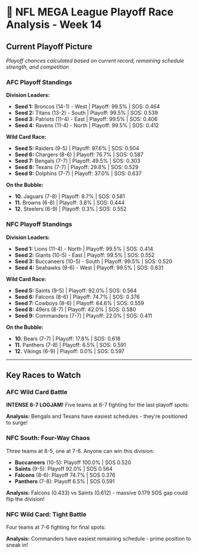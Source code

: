 # 🏈 NFL MEGA League Playoff Race Analysis - Week 14

## Current Playoff Picture

*Playoff chances calculated based on current record, remaining schedule strength, and competition*

### AFC Playoff Standings

**Division Leaders:**
- **Seed 1:** Broncos (14-1) - West | Playoff: 99.5% | SOS: 0.464
- **Seed 2:** Titans (13-2) - South | Playoff: 99.5% | SOS: 0.539
- **Seed 3:** Patriots (11-4) - East | Playoff: 99.5% | SOS: 0.406
- **Seed 4:** Ravens (11-4) - North | Playoff: 99.5% | SOS: 0.412

**Wild Card Race:**
- **Seed 5:** Raiders (9-5) | Playoff: 97.6% | SOS: 0.504
- **Seed 6:** Chargers (8-6) | Playoff: 76.7% | SOS: 0.587
- **Seed 7:** Bengals (7-7) | Playoff: 49.5% | SOS: 0.303
- **Seed 8:** Texans (7-7) | Playoff: 29.8% | SOS: 0.529
- **Seed 9:** Dolphins (7-7) | Playoff: 37.0% | SOS: 0.637

**On the Bubble:**
- **10.** Jaguars (7-8) | Playoff: 8.7% | SOS: 0.581
- **11.** Browns (6-8) | Playoff: 3.8% | SOS: 0.444
- **12.** Steelers (6-9) | Playoff: 0.3% | SOS: 0.552

### NFC Playoff Standings

**Division Leaders:**
- **Seed 1:** Lions (11-4) - North | Playoff: 99.5% | SOS: 0.414
- **Seed 2:** Giants (10-5) - East | Playoff: 99.5% | SOS: 0.552
- **Seed 3:** Buccaneers (10-5) - South | Playoff: 99.5% | SOS: 0.520
- **Seed 4:** Seahawks (9-6) - West | Playoff: 99.5% | SOS: 0.631

**Wild Card Race:**
- **Seed 5:** Saints (9-5) | Playoff: 92.0% | SOS: 0.564
- **Seed 6:** Falcons (8-6) | Playoff: 74.7% | SOS: 0.376
- **Seed 7:** Cowboys (8-6) | Playoff: 64.6% | SOS: 0.559
- **Seed 8:** 49ers (8-7) | Playoff: 42.0% | SOS: 0.580
- **Seed 9:** Commanders (7-7) | Playoff: 22.0% | SOS: 0.411

**On the Bubble:**
- **10.** Bears (7-7) | Playoff: 17.8% | SOS: 0.618
- **11.** Panthers (7-8) | Playoff: 6.5% | SOS: 0.591
- **12.** Vikings (6-9) | Playoff: 0.0% | SOS: 0.597

---

## Key Races to Watch

### AFC Wild Card Battle

**INTENSE 6-7 LOGJAM!** Five teams at 6-7 fighting for the last playoff spots:


**Analysis:** Bengals and Texans have easiest schedules - they're positioned to surge!

### NFC South: Four-Way Chaos

Three teams at 8-5, one at 7-6. Anyone can win this division:

- **Buccaneers** (10-5): Playoff 100.0% | SOS 0.520
- **Saints** (9-5): Playoff 92.0% | SOS 0.564
- **Falcons** (8-6): Playoff 74.7% | SOS 0.376
- **Panthers** (7-8): Playoff 6.5% | SOS 0.591

**Analysis:** Falcons (0.433) vs Saints (0.612) - massive 0.179 SOS gap could flip the division!

### NFC Wild Card: Tight Battle

Four teams at 7-6 fighting for final spots:


**Analysis:** Commanders have easiest remaining schedule - prime position to sneak in!
